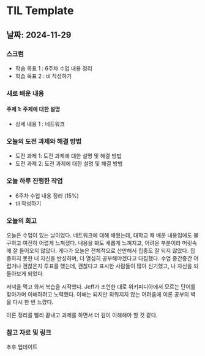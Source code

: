 # TIL Template

## 날짜: 2024-11-29

### 스크럼
- 학습 목표 1 : 6주차 수업 내용 정리
- 학습 목표 2 : til 작성하기

### 새로 배운 내용
#### 주제 1: 주제에 대한 설명
- 상세 내용 1 : 네트워크

### 오늘의 도전 과제와 해결 방법
- 도전 과제 1: 도전 과제에 대한 설명 및 해결 방법
- 도전 과제 2: 도전 과제에 대한 설명 및 해결 방법

### 오늘 하루 진행한 작업
- 6주차 수업 내용 정리 (15%)
- til 작성하기

### 오늘의 회고
오늘은 수업이 있는 날이었다. 네트워크에 대해 배웠는데, 대학교 때 배운 내용임에도 불구하고 여전히 어렵게 느껴졌다. 내용을 봐도 새롭게 느껴지고, 어려운 부분이라 머릿속에 잘 들어오지 않았다. 게다가 오늘은 전체적으로 산만해서 집중도 잘 되지 않았다. 집중하지 못한 내 자신을 반성하며, 더 열심히 공부해야겠다고 다짐했다. 수업 중간중간 어렵거나 괜찮은지 투표를 했는데, 괜찮다고 표시한 사람들이 많아 신기했고, 나 자신을 되돌아보게 되었다.

저녁을 먹고 와서 복습을 시작했다. Jeff가 조언한 대로 위키피디아에서 모르는 단어를 찾아가며 이해하려고 노력했다. 이해는 되지만 외워지지 않는 어려움에 이론 공부의 벽을 다시 한 번 느꼈다.

이론 정리를 빨리 끝내고 과제를 하면서 더 깊이 이해해야 할 것 같다.

### 참고 자료 및 링크
추후 업데이트